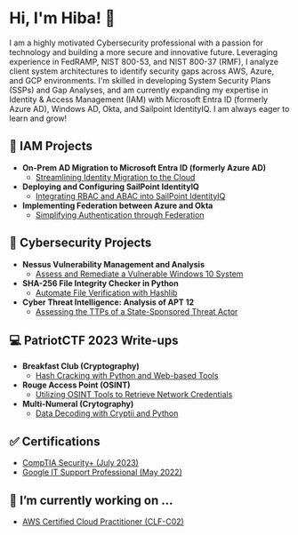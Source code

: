 <h1>Hi, I'm Hiba! 👋</h1>
I am a highly motivated Cybersecurity professional with a passion for technology and building a more secure and innovative future. Leveraging experience in FedRAMP, NIST 800-53, and NIST 800-37 (RMF), I analyze client system architectures to identify security gaps across AWS, Azure, and GCP environments.  I'm skilled in developing System Security Plans (SSPs) and Gap Analyses, and am currently expanding my expertise in Identity & Access Management (IAM) with Microsoft Entra ID (formerly Azure AD), Windows AD, Okta, and Sailpoint IdentityIQ. I am always eager to learn and grow!

<h2>🔑 IAM Projects</h2>

- <b>On-Prem AD Migration to Microsoft Entra ID (formerly Azure AD)</b>
  - [Streamlining Identity Migration to the Cloud](https://github.com/hibahmad30/ActiveDirectoryMigration/)
- <b>Deploying and Configuring SailPoint IdentityIQ </b>
  - [Integrating RBAC and ABAC into SailPoint IdentityIQ](https://github.com/hibahmad30/SailPointConfiguration)
- <b>Implementing Federation between Azure and Okta </b> 
  - [Simplifying Authentication through Federation](https://github.com/hibahmad30/AzureOktaFederation)


<h2>🔐 Cybersecurity Projects</h2>

- <b>Nessus Vulnerability Management and Analysis </b> 
  - [Assess and Remediate a Vulnerable Windows 10 System](https://github.com/hibahmad30/NessusVulnManagement)
- <b>SHA-256 File Integrity Checker in Python </b>
  - [Automate File Verification with Hashlib](https://github.com/hibahmad30/FileIntegrityChecker/)
- <b>Cyber Threat Intelligence: Analysis of APT 12 </b>
  - [Assessing the TTPs of a State-Sponsored Threat Actor](https://github.com/hibahmad30/APT12Analysis)

<h2>💻 PatriotCTF 2023 Write-ups </h2>

- <b>Breakfast Club (Cryptography) </b>
  - [Hash Cracking with Python and Web-based Tools](https://github.com/hibahmad30/BreakfastClubCTF/)
- <b>Rouge Access Point (OSINT) </b> 
  - [Utilizing OSINT Tools to Retrieve Network Credentials](https://github.com/hibahmad30/RougeAccessPointCTF)
- <b>Multi-Numeral (Crytography) </b>
  - [Data Decoding with Cryptii and Python](https://github.com/hibahmad30/MultiNumeralCTF)

<h2>✅ Certifications </h2>

- [CompTIA Security+ (July 2023)](https://www.credly.com/badges/d56d4ad1-9aee-4157-bb54-5c0ef0918b14/public_url)
- [Google IT Support Professional (May 2022)](https://coursera.org/share/06a1535f821a4e59c3df0db2ced95cf6)

<h2>📝 I’m currently working on ... </h2>

- [AWS Certified Cloud Practitioner (CLF-C02)](https://aws.amazon.com/certification/certified-cloud-practitioner/)

<!--

Here are some ideas to get you started:

- 🔭 I’m currently working on ...
- 🌱 I’m currently learning ...
- 👯 I’m looking to collaborate on ...
- 🤔 I’m looking for help with ...
- 💬 Ask me about ...
- 📫 How to reach me: ...
- 😄 Pronouns: ...
- ⚡ Fun fact: ...
-->
